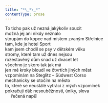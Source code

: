 ```yaml
---
title: "*\_*\_*"
contentType: prose
---
```


<section>

To ticho pak už nezná jakýkoliv soucit  
možná jej ani nikdy neznalo  
stoupám do kopce nad místem zvaným Střelnice  
tam, kde je hotel Sport  
kam jsem chodil se psy v dětském věku  
stromy, které tam už dnes nejsou  
rozestavěný dům snad už dvacet let  
všechno je skoro tak jak má  
jen mé kroky bloudí ve čtvrtích jiných měst  
vzpomínám na Steglitz – Südwest Corso  
mechanicky se otočím na město  
to, které se neustálé vytrácí z mých vzpomínek  
pokračuji dál: nesouběžnosti, úniky, slova  
     řečená napůl

</section>
